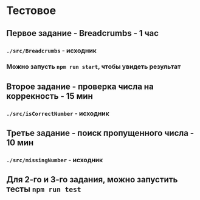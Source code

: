 # Тестовое

## Первое задание - Breadcrumbs - 1 час
### `./src/Breadcrumbs` - исходник
### Можно запусть `npm run start`, чтобы увидеть результат

## Второе задание - проверка числа на коррекность - 15 мин
### `./src/isCorrectNumber` - исходник

## Третье задание - поиск пропущенного числа - 10 мин
### `./src/missingNumber` - исходник

## Для 2-го и 3-го задания, можно запустить тесты `npm run test`
